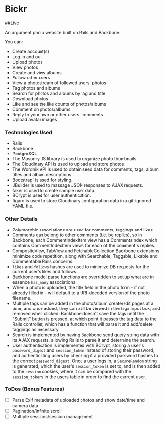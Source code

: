 # Bickr

##[Live](http://bickr.co)

An argument photo website built on Rails and Backbone.

You can:

* Create account(s)
* Log in and out
* Upload photos
* View photos
* Create and view albums
* Follow other users
* View a photostream of followed users' photos
* Tag photos and albums
* Search for photos and albums by tag and title
* Download photos
* Like and see the like counts of photos/albums
* Comment on photos/albums
* Reply to your own or other users' comments
* Upload avatar images

### Technologies Used
* Rails
* Backbone
* PostgreSQL
* The Masonry JS library is used to organize photo thumbnails.
* The Cloudinary API is used to upload and store photos.
* The Wordnik API is used to obtain seed data for comments, tags, album titles
and album descriptions.
* Bootstrap` is used for styling.
* JBuilder is used to massage JSON responses to AJAX requests.
* faker is used to create sample user data.
* BCrypt is used for user authentication.
* figaro is used to store Cloudinary configuration data in a git-ignored YAML file.

### Other Details
* Polymorphic associations are used for comments, taggings and likes.
* Comments can belong to other comments (i.e. be replies), so in Backbone, each CommentIndexItem view has a CommentsIndex which contains CommentIndexItem views for each of the comment's replies.
* CompositeView, TabView and FetchableCollection Backbone extensions minimize code repetition, along with Searchable, Taggable, Likable and Commentable Rails concerns.
* `likes` and `follows` hashes are used to minimize DB requests for the current user's likes and follows.
* Backbone model parse functions are overridden to set up what are in essence `has_many` associations.
* When a photo is uploaded, the title field in the photo form - if not already filled in - will default to a URI-decoded version of the photo filename.
* Multiple tags can be added in the photo/album create/edit pages at a time, and once added, they can still be viewed in the tags input box, and removed when clicked. Backbone doesn't save the tags until the "Submit" button is pressed, at which point it passes the tag data to the Rails controller, which has a function that will parse it and add/delete taggings as necessary.
* Search is implemented by having Backbone send query string data with its AJAX requests, allowing Rails to parse it and determine the search.
* User authentication is implemented with BCrypt, storing a user's `password_digest` and `session_token` instead of storing their password, and authenticating users by checking if a provided password hashes to the correct `password_digest`. Once a user logs in, a `SecureRandom` string is generated, which the user's `session_token` is set to, and is then added to the `session` cookies, where it can be compared with the `session_token`s in the users table in order to find the current user.

### ToDos (Bonus Features)
- [ ] Parse Exif metadata of uploaded photos and show date/time and camera data
- [ ] Pagination/infinite scroll
- [ ] Multiple sessions/session management
